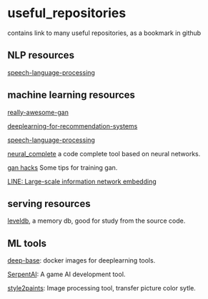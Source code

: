 # useful_repositories
contains link to many useful repositories, as a bookmark in github

## NLP resources

[speech-language-processing](https://github.com/edobashira/speech-language-processing)

## machine learning resources

[really-awesome-gan](https://github.com/nightrome/really-awesome-gan)

[deeplearning-for-recommendation-systems](https://github.com/robi56/Deep-Learning-for-Recommendation-Systems)

[speech-language-processing](https://github.com/edobashira/speech-language-processing)

[neural_complete](https://github.com/kootenpv/neural_complete) a code complete tool based on neural networks.

[gan hacks](https://github.com/soumith/ganhacks) Some tips for training gan.

[LINE: Large-scale information network embedding](https://github.com/tangjianpku/LINE)

## serving resources

[leveldb](https://github.com/google/leveldb), a memory db, good for study from the source code.

## ML tools
[deep-base](https://github.com/dominiek/deep-base): docker images for deeplearning tools.

[SerpentAI](https://github.com/SerpentAI/SerpentAI): A game AI development tool.

[style2paints](https://github.com/lllyasviel/style2paints): Image processing tool, transfer picture color sytle.
